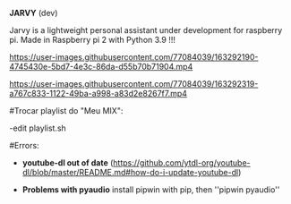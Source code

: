 **JARVY** (dev)

Jarvy is a lightweight personal assistant under development for raspberry pi.
Made in Raspberry pi 2 with Python 3.9 !!!






https://user-images.githubusercontent.com/77084039/163292190-4745430e-5bd7-4e3c-86da-d55b70b71904.mp4



https://user-images.githubusercontent.com/77084039/163292319-a767c833-1122-49ba-a998-a83d2e8267f7.mp4



#Trocar playlist do "Meu MIX":

-edit playlist.sh



#Errors:

- **youtube-dl out of date** (https://github.com/ytdl-org/youtube-dl/blob/master/README.md#how-do-i-update-youtube-dl)

- **Problems with pyaudio** install pipwin with pip, then ''pipwin pyaudio''
  

